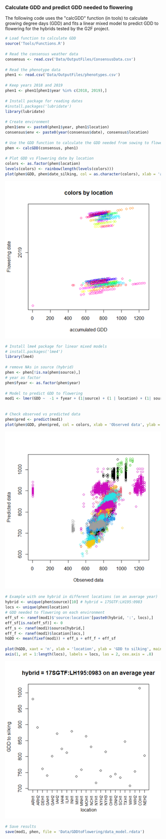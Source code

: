 ### Calculate GDD and predict GDD needed to flowering

The following code uses the "calcGDD" function (in tools) to calculate growing degree days (GDD) and fits a linear mixed model to predict GDD to flowering for the hybrids tested by the G2F project.

```r
# Load function to calculate GDD
source('Tools/Functions.R')

# Read the consensus weather data
consensus <- read.csv('Data/OutputFiles/ConsensusData.csv')

# Read the phenotype data
phen1 <- read.csv('Data/OutputFiles/phenotypes.csv')

# Keep years 2018 and 2019
phen1 <- phen1[phen1$year %in% c(2018, 2019),]

# Install package for reading dates
#install.packages('lubridate')
library(lubridate)

# Create environment
phen1$env <- paste0(phen1$year, phen1$location)
consensus$env <- paste0(year(consensus$date), consensus$location)

# Use the GDD function to calculate the GDD needed from sowing to flowering
phen <- calcGDD(consensus, phen1)

# Plot GDD vs Flowering date by location
colors <- as.factor(phen$location)
levels(colors) <- rainbow(length(levels(colors)))
plot(phen$GDD, phen$date_silking, col = as.character(colors), xlab = 'accumulated GDD', ylab = 'Flowering date', main = 'colors by location')
```
![](/Data/GDDtoFlowering/Plot1.png)
```r
# Install lme4 package for linear mixed models
# install.packages('lme4')
library(lme4)

# remove NAs in source (hybrid)
phen <- phen[!is.na(phen$source),]
# year as factor
phen$fyear <- as.factor(phen$year)

# Model to predict GDD to flowering
mod1 <- lmer(GDD ~  -1 + fyear + (1|source) + (1 | location) + (1| source:location) + (1| env:rep), data = phen)


# Check observed vs predicted data
phen$pred <- predict(mod1)
plot(phen$GDD, phen$pred, col = colors, xlab = 'Observed data', ylab = 'Predicted data')
```
![](/Data/GDDtoFlowering/Plot2.png)
```r
# Example with one hybrid in different locations (on an average year)
hybrid <- unique(phen$source)[10] # hybrid = 17SGTF:LH195:0983
locs <- unique(phen$location)
# GDD needed to flowering on each environment
eff_sf <- ranef(mod1)$'source:location'[paste0(hybrid, ':', locs),]
eff_sf[is.na(eff_sf)] <- 0
eff_s <- ranef(mod1)$source[hybrid,]
eff_f <- ranef(mod1)$location[locs,]
hGDD <- mean(fixef(mod1)) + eff_s + eff_f + eff_sf

plot(hGDD, xaxt = 'n', xlab = 'location', ylab = 'GDD to silking', main = paste('hybrid =', hybrid, 'on an average year'))
axis(1, at = 1:length(locs), labels = locs, las = 2, cex.axis = .8)
```
![](/Data/GDDtoFlowering/Plot3.png)
```r
# Save results
save(mod1, phen, file = 'Data/GDDtoFlowering/data_model.rdata')
```


